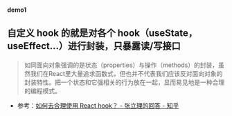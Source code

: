 #### demo1
自定义 hook 的就是对各个 hook（useState，useEffect...）进行封装，只暴露读/写接口
---
#### 
> 如同面向对象强调的是状态（properties）与操作（methods）的封装，虽然我们在React里大量追求函数式，但也并不代表我们应该反对面向对象的封装特性。把一个状态和它强相关的行为放在一起，显而易见地是一种合理的编程模式。
* 参考：[如何去合理使用 React hook？ - 张立理的回答 - 知乎](https://www.zhihu.com/question/357020049/answer/909484669)
